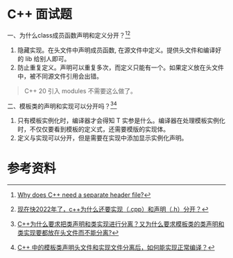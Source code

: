 
# C++ 面试题

一、为什么class成员函数声明和定义分开？[^1][^2]

1. 隐藏实现。在头文件中声明成员函数, 在源文件中定义。提供头文件和编译好的 lib 给别人即可。
2. 防止重复定义。声明可以重复多次，而定义只能有一个。如果定义放在头文件中，被不同源文件引用会出错。

>C++ 20 引入 modules 不需要这么做了。

二、模板类的声明和实现可以分开吗？[^3][^4]

1. 只有模板实例化时，编译器才会得知 T 实参是什么。编译器在处理模板实例化时，不仅仅要看到模板的定义式，还需要模版的实现体。
2. 定义与实现可以分开，但是需要在实现中添加显示实例化声明。


# 参考资料

[^1]: [Why does C++ need a separate header file?](https://stackoverflow.com/questions/1305947/why-does-c-need-a-separate-header-file)

[^2]: [现在快2022年了，c++为什么还要实现（.cpp）和声明（.h）分开？](https://www.zhihu.com/question/506962663)

[^3]:[C++为什么要求把类声明和类实现进行分离？又为什么要求模板类的类声明和类实现要都放在头文件而不能分离?](https://www.zhihu.com/question/270627626)

[^4]:[C++ 中的模板类声明头文件和实现文件分离后，如何能实现正常编译？](https://www.zhihu.com/question/20630104)

[^]:[]()

[^]:[]()

[^]:[]()
